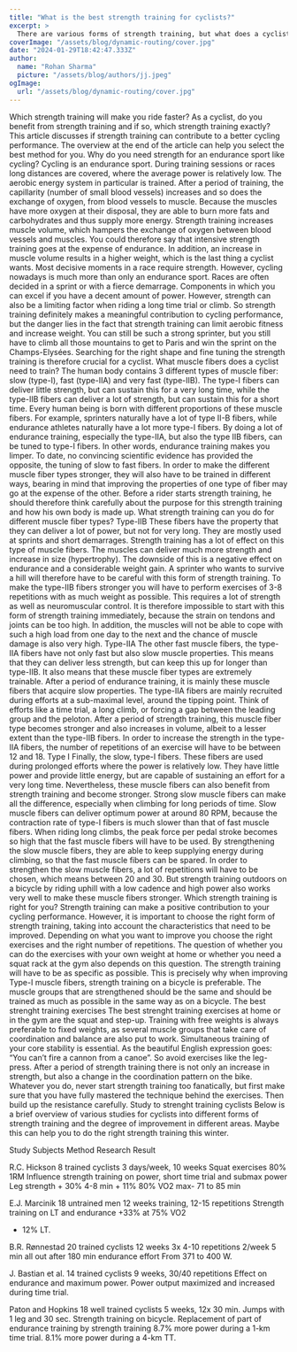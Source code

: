 ```yaml
---
title: "What is the best strength training for cyclists?"
excerpt: >
  There are various forms of strength training, but what does a cyclist need? Read this article and find out what strength exercises you need!
coverImage: "/assets/blog/dynamic-routing/cover.jpg"
date: "2024-01-29T18:42:47.333Z"
author:
  name: "Rohan Sharma"
  picture: "/assets/blog/authors/jj.jpeg"
ogImage:
  url: "/assets/blog/dynamic-routing/cover.jpg"
---
```


Which strength training will make you ride faster?
As a cyclist, do you benefit from strength training and if so, which strength training exactly? This article discusses if strength training can contribute to a better cycling performance. The overview at the end of the article can help you select the best method for you.
Why do you need strength for an endurance sport like cycling?
Cycling is an endurance sport. During training sessions or races long distances are covered, where the average power is relatively low. The aerobic energy system in particular is trained. After a period of training, the capillarity (number of small blood vessels) increases and so does the exchange of oxygen, from blood vessels to muscle. Because the muscles have more oxygen at their disposal, they are able to burn more fats and carbohydrates and thus supply more energy. Strength training increases muscle volume, which hampers the exchange of oxygen between blood vessels and muscles. You could therefore say that intensive strength training goes at the expense of endurance. In addition, an increase in muscle volume results in a higher weight, which is the last thing a cyclist wants.
Most decisive moments in a race require strength.
However, cycling nowadays is much more than only an endurance sport. Races are often decided in a sprint or with a fierce demarrage. Components in which you can excel if you have a decent amount of power. However, strength can also be a limiting factor when riding a long time trial or climb. So strength training definitely makes a meaningful contribution to cycling performance, but the danger lies in the fact that strength training can limit aerobic fitness and increase weight. You can still be such a strong sprinter, but you still have to climb all those mountains to get to Paris and win the sprint on the Champs-Elysées. Searching for the right shape and fine tuning the strength training is therefore crucial for a cyclist.
What muscle fibers does a cyclist need to train?
The human body contains 3 different types of muscle fiber: slow (type-I), fast (type-IIA) and very fast (type-IIB). The type-I fibers can deliver little strength, but can sustain this for a very long time, while the type-IIB fibers can deliver a lot of strength, but can sustain this for a short time. Every human being is born with different proportions of these muscle fibers. For example, sprinters naturally have a lot of type II-B fibers, while endurance athletes naturally have a lot more type-I fibers.
By doing a lot of endurance training, especially the type-IIA, but also the type IIB fibers, can be tuned to type-I fibers. In other words, endurance training makes you limper. To date, no convincing scientific evidence has provided the opposite, the tuning of slow to fast fibers. In order to make the different muscle fiber types stronger, they will also have to be trained in different ways, bearing in mind that improving the properties of one type of fiber may go at the expense of the other. Before a rider starts strength training, he should therefore think carefully about the purpose for this strength training and how his own body is made up.
What strength training can you do for different muscle fiber types?
Type-IIB
These fibers have the property that they can deliver a lot of power, but not for very long. They are mostly used at sprints and short demarrages. Strength training has a lot of effect on this type of muscle fibers. The muscles can deliver much more strength and increase in size (hypertrophy). The downside of this is a negative effect on endurance and a considerable weight gain. A sprinter who wants to survive a hill will therefore have to be careful with this form of strength training.
To make the type-IIB fibers stronger you will have to perform exercises of 3-8 repetitions with as much weight as possible. This requires a lot of strength as well as neuromuscular control. It is therefore impossible to start with this form of strength training immediately, because the strain on tendons and joints can be too high. In addition, the muscles will not be able to cope with such a high load from one day to the next and the chance of muscle damage is also very high.
Type-IIA
The other fast muscle fibers, the type-IIA fibers have not only fast but also slow muscle properties. This means that they can deliver less strength, but can keep this up for longer than type-IIB. It also means that these muscle fiber types are extremely trainable. After a period of endurance training, it is mainly these muscle fibers that acquire slow properties. The type-IIA fibers are mainly recruited during efforts at a sub-maximal level, around the tipping point. Think of efforts like a time trial, a long climb, or forcing a gap between the leading group and the peloton. After a period of strength training, this muscle fiber type becomes stronger and also increases in volume, albeit to a lesser extent than the type-IIB fibers. In order to increase the strength in the type-IIA fibers, the number of repetitions of an exercise will have to be between 12 and 18.
Type I
Finally, the slow, type-I fibers. These fibers are used during prolonged efforts where the power is relatively low. They have little power and provide little energy, but are capable of sustaining an effort for a very long time. Nevertheless, these muscle fibers can also benefit from strength training and become stronger. Strong slow muscle fibers can make all the difference, especially when climbing for long periods of time. Slow muscle fibers can deliver optimum power at around 80 RPM, because the contraction rate of type-I fibers is much slower than that of fast muscle fibers. When riding long climbs, the peak force per pedal stroke becomes so high that the fast muscle fibers will have to be used. By strengthening the slow muscle fibers, they are able to keep supplying energy during climbing, so that the fast muscle fibers can be spared. In order to strengthen the slow muscle fibers, a lot of repetitions will have to be chosen, which means between 20 and 30. But strength training outdoors on a bicycle by riding uphill with a low cadence and high power also works very well to make these muscle fibers stronger.
Which strength training is right for you?
Strength training can make a positive contribution to your cycling performance. However, it is important to choose the right form of strength training, taking into account the characteristics that need to be improved. Depending on what you want to improve you choose the right exercises and the right number of repetitions. The question of whether you can do the exercises with your own weight at home or whether you need a squat rack at the gym also depends on this question. The strength training will have to be as specific as possible. This is precisely why when improving Type-I muscle fibers, strength training on a bicycle is preferable. The muscle groups that are strengthened should be the same and should be trained as much as possible in the same way as on a bicycle.
The best strenght training exercises
The best strenght training exercises at home or in the gym are the squat and step-up. Training with free weights is always preferable to fixed weights, as several muscle groups that take care of coordination and balance are also put to work. Simultaneous training of your core stability is essential. As the beautiful English expression goes: “You can’t fire a cannon from a canoe”. So avoid exercises like the leg-press. After a period of strength training there is not only an increase in strength, but also a change in the coordination pattern on the bike. Whatever you do, never start strength training too fanatically, but first make sure that you have fully mastered the technique behind the exercises. Then build up the resistance carefully.
Study to strenght training cyclists
Below is a brief overview of various studies for cyclists into different forms of strength training and the degree of improvement in different areas. Maybe this can help you to do the right strength training this winter.



Study
Subjects
Method
Research
Result


R.C. Hickson
8 trained cyclists
3 days/week, 10 weeks
Squat exercises 80% 1RM
Influence strength training
on power, short time trial and submax power
Leg strength + 30%
4-8 min + 11%
80% VO2 max-
71 to 85 min


E.J. Marcinik
18 untrained men
12 weeks training, 12-15 repetitions
Strength training on LT and endurance
+33% at 75% VO2
+ 12% LT.


B.R. Rønnestad
20 trained cyclists
12 weeks 3x 4-10 repetitions 2/week
5 min all out after 180 min endurance effort
From 371 to 400 W.


J. Bastian et al.
14 trained cyclists
9 weeks, 30/40 repetitions
Effect on endurance and maximum power.
Power output maximized and increased during time trial.


Paton and Hopkins
18 well trained cyclists
5 weeks, 12x 30 min. Jumps with 1 leg and 30 sec. Strength training on bicycle.
Replacement of part of endurance training by strength training
8.7% more power during a 1-km time trial. 8.1% more power during a 4-km TT.